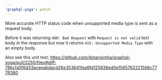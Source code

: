 ```yaml
---
'graphql-yoga': patch
---
```


More accurate HTTP status code when unsupported media type is sent as a request body.

Before it was returning `400: Bad Request` with `Request is not valid` text body in the response but now it returns `415: Unsupported Media Type` with an empty body.

Also see this unit test;
https://github.com/dotansimha/graphql-yoga/pull/2250/files#diff-78bcfa5f6d33aceeabdacd26e353641fea6fd125838ed0e1565762221568c777R380
